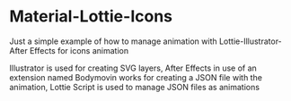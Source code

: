 # Material-Lottie-Icons
Just a simple example of how to manage animation with Lottie-Illustrator-After Effects for icons animation

Illustrator is used for creating SVG layers, 
After Effects in use of an extension named Bodymovin works for creating a JSON file with the animation, 
Lottie Script is used to manage JSON files as animations
